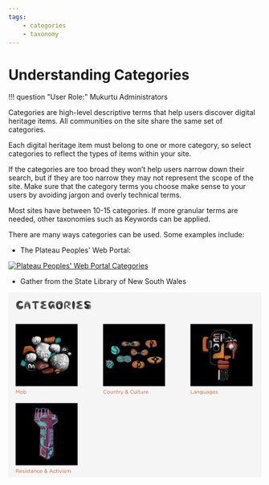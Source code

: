 ```yaml
---
tags: 
    - categories
    - taxonomy
---
```


# Understanding Categories

!!! question "User Role:"
    Mukurtu Administrators

Categories are high-level descriptive terms that help users discover digital heritage items. All communities on the site share the same set of categories.

Each digital heritage item must belong to one or more category, so select categories to reflect the types of items within your site.

If the categories are too broad they won’t help users narrow down their search, but if they are too narrow they may not represent the scope of the site. Make sure that the category terms you choose make sense to your users by avoiding jargon and overly technical terms.

Most sites have between 10-15 categories. If more granular terms are needed, other taxonomies such as Keywords can be applied.

There are many ways categories can be used. Some examples include:

- The Plateau Peoples' Web Portal:

[![Plateau Peoples' Web Portal Categories](../_embeds/Categories-understand1.png)](https://plateauportal.libraries.wsu.edu/categories-browse)

- Gather from the State Library of New South Wales 

[![Gather Categories ](../_embeds/Categories-understand2.png)](https://gather.sl.nsw.gov.au/)


